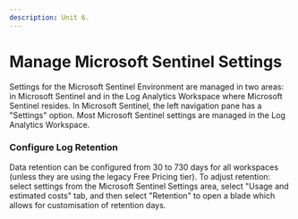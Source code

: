 ```yaml
---
description: Unit 6.
---
```


# Manage Microsoft Sentinel Settings

Settings for the Microsoft Sentinel Environment are managed in two areas: in Microsoft Sentinel and in the Log Analytics Workspace where Microsoft Sentinel resides. In Microsoft Sentinel, the left navigation pane has a "Settings" option. Most Microsoft Sentinel settings are managed in the Log Analytics Workspace.

### Configure Log Retention

Data retention can be configured from 30 to 730 days for all workspaces (unless they are using the legacy Free Pricing tier). To adjust retention: select settings from the Microsoft Sentinel Settings area, select "Usage and estimated costs" tab, and then select "Retention" to open a blade which allows for customisation of retention days.
